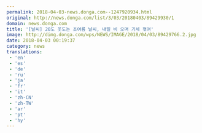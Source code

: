 ```yaml
---
permalink: 2018-04-03-news.donga.com--1247920934.html
original: http://news.donga.com/list/3/03/20180403/89429930/1
domain: news.donga.com
title: '[날씨] 20도 웃도는 초여름 날씨, 내일 비 오며 기세 꺾여'
image: http://dimg.donga.com/wps/NEWS/IMAGE/2018/04/03/89429766.2.jpg
date: 2018-04-03 00:19:37
category: news
translations: 
 - 'en'
 - 'es'
 - 'de'
 - 'ru'
 - 'ja'
 - 'fr'
 - 'it'
 - 'zh-CN'
 - 'zh-TW'
 - 'ar'
 - 'pt'
 - 'hy'
---
```


